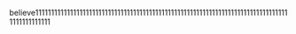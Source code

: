 believe111111111111111111111111111111111111111111111111111111111111111111111111111111111111111111111

